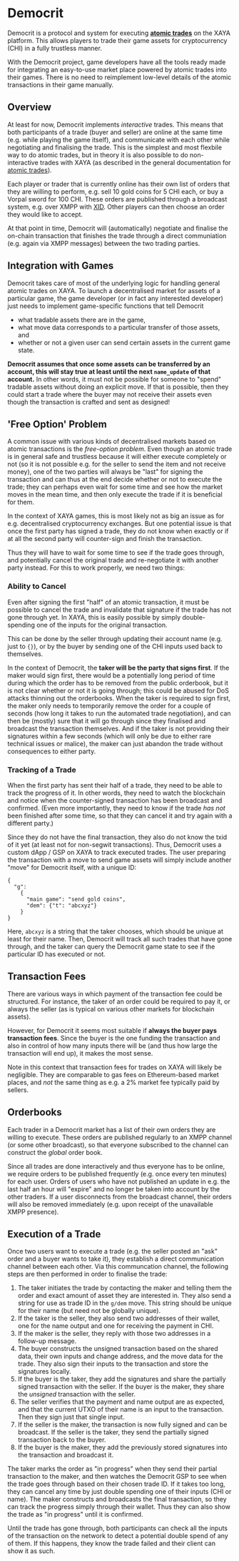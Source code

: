 # Democrit

Democrit is a protocol and system for executing [**atomic
trades**](https://github.com/xaya/xaya/blob/master/doc/xaya/trading.md)
on the XAYA platform.  This allows players to trade their game assets for
cryptocurrency (CHI) in a fully trustless manner.

With the Democrit project, game developers have all the tools
ready made for integrating an easy-to-use market place powered by atomic
trades into their games.  There is no need to reimplement low-level details
of the atomic transactions in their game manually.

## Overview

At least for now, Democrit implements *interactive* trades.  This means that
both participants of a trade (buyer and seller) are online at the same time
(e.g. while playing the game itself), and communicate with each other while
negotiating and finalising the trade.  This is the simplest and most
flexbile way to do atomic trades, but in theory it is also possible
to do non-interactive trades with XAYA (as described in the general
documentation for [atomic
trades](https://github.com/xaya/xaya/blob/master/doc/xaya/trading.md)).

Each player or trader that is currently online has their own list of orders
that they are willing to perform, e.g. sell 10 gold coins for 5 CHI each,
or buy a Vorpal sword for 100 CHI.  These orders are published through
a broadcast system, e.g. over XMPP with [XID](https://github.com/xaya/xid).
Other players can then choose an order they would like to accept.

At that point in time, Democrit will (automatically) negotiate and finalise
the on-chain transaction that finishes the trade through a direct communiation
(e.g. again via XMPP messages) between the two trading parties.

## Integration with Games

Democrit takes care of most of the underlying logic for handling
general atomic trades on XAYA.  To launch a decentralised market for
assets of a particular game, the game developer (or in fact any
interested developer) just needs to implement game-specific functions
that tell Democrit

- what tradable assets there are in the game,
- what move data corresponds to a particular transfer of those assets, and
- whether or not a given user can send certain assets in the current game state.

**Democrit assumes that once some assets can be transferred by an account,
this will stay true at least until the next `name_update` of that account.**
In other words, it must not be possible for someone to "spend" tradable
assets without doing an explicit move.  If that is possible, then they could
start a trade where the buyer may not receive their assets even though
the transaction is crafted and sent as designed!

## 'Free Option' Problem

A common issue with various kinds of decentralised markets based on atomic
transactions is the *free-option problem*.  Even though an atomic trade is in
general safe and trustless because it will either execute completely or not
(so it is not possible e.g. for the seller to send the item and not receive
money), one of the two parties will always be "last" for signing the transaction
and can thus at the end decide whether or not to execute the trade;
they can perhaps even wait for some time and see how the market moves
in the mean time, and then only execute the trade if it is beneficial for them.

In the context of XAYA games, this is most likely not as big an issue
as for e.g. decentralised cryptocurrency exchanges.  But one potential issue
is that once the first party has signed a trade, they do not know when exactly
or if at all the second party will counter-sign and finish the transaction.

Thus they will have to wait for some time to see if the trade goes through,
and potentially cancel the original trade and re-negotiate it with
another party instead.  For this to work properly, we need two things:

### Ability to Cancel

Even after signing the first "half" of an atomic transaction, it must
be possible to cancel the trade and invalidate that signature if the
trade has not gone through yet.  In XAYA, this is easily possible by
simply double-spending one of the inputs for the original transaction.

This can be done by the seller through updating their account name
(e.g. just to `{}`), or by the buyer by sending one of the CHI inputs
used back to themselves.

In the context of Democrit, the **taker will be the party that signs first**.
If the maker would sign first, there would be a potentially long
period of time during which the order has to be removed from the public
orderbook, but it is not clear whether or not it is going through; this
could be abused for DoS attacks thinning out the orderbooks.
When the taker is required to sign first, the maker only needs to temporarily
remove the order for a couple of seconds (how long it takes to run the
automated trade negotiation), and can then be (mostly) sure that it will
go through since they finalised and broadcast the transaction themselves.
And if the taker is not providing their signatures within a few seconds
(which will only be due to either rare technical issues or malice),
the maker can just abandon the trade without consequences to either party.

### Tracking of a Trade

When the first party has sent their half of a trade, they need to be able
to track the progress of it.  In other words, they need to watch the
blockchain and notice when the counter-signed transaction has been broadcast
and confirmed.  (Even more importantly, they need to know if the trade
*has not* been finished after some time, so that they can cancel it and
try again with a different party.)

Since they do not have the final transaction, they also do not know the
txid of it yet (at least not for non-segwit transactions).  Thus, Democrit
uses a custom dApp / GSP on XAYA to track executed trades.  The user preparing
the transaction with a move to send game assets
will simply include another "move" for Democrit itself, with a unique ID:

    {
      "g":
        {
          "main game": "send gold coins",
          "dem": {"t": "abcxyz"}
        }
    }

Here, `abcxyz` is a string that the taker chooses, which should
be unique at least for their name.  Then, Democrit will track all
such trades that have gone through, and the taker can query the Democrit game
state to see if the particular ID has executed or not.

## Transaction Fees

There are various ways in which payment of the transaction fee could be
structured.  For instance, the taker of an order could be required to pay it,
or always the seller (as is typical on various other markets for blockchain
assets).

However, for Democrit it seems most suitable if **always the buyer pays
transaction fees**.  Since the buyer is the one funding the transaction
and also in control of how many inputs there will be (and thus how large
the transaction will end up), it makes the most sense.

Note in this context that transaction fees for trades on XAYA will likely
be negligible.  They are comparable to gas fees on Ethereum-based market
places, and *not* the same thing as e.g. a 2% market fee typically
paid by sellers.

## Orderbooks

Each trader in a Democrit market has a list of their own orders they
are willing to execute.  These orders are published regularly to an XMPP
channel (or some other broadcast), so that everyone subscribed to the channel
can construct the *global* order book.

Since all trades are done interactively and thus everyone has to be online,
we require orders to be published frequently (e.g. once every ten minutes) for
each user.  Orders of users who have not published an update in e.g. the
last half an hour will "expire" and no longer be taken into account by
the other traders.  If a user disconnects from the broadcast channel,
their orders will also be removed immediately (e.g. upon receipt of the
unavailable XMPP presence).

## Execution of a Trade

Once two users want to execute a trade (e.g. the seller posted an
"ask" order and a buyer wants to take it), they establish a direct
communication channel between each other.  Via this communcation channel,
the following steps are then performed in order to finalise the trade:

1. The taker initiates the trade by contacting the maker and telling
   them the order and exact amount of asset they are interested in.
   They also send a string for use as trade ID in the `g/dem` move.  This
   string should be unique for their name (but need not be globally unique).
1. If the taker is the seller, they also send two addresses of their wallet,
   one for the name output and one for receiving the payment in CHI.
1. If the maker is the seller, they reply with those two addresses
   in a follow-up message.
1. The buyer constructs the unsigned transaction based on the shared data,
   their own inputs and change address, and the move data for the trade.
   They also sign their inputs to the transaction and store the
   signatures locally.
1. If the buyer is the taker, they add the signatures and share the
   partially signed transaction with the seller.  If the buyer is the maker,
   they share the *unsigned* transaction with the seller.
1. The seller verifies that the payment and name output are as expected,
   and that the current UTXO of their name is an input to the transaction.
   Then they sign just that single input.
1. If the seller is the maker, the transaction is now fully signed and
   can be broadcast.  If the seller is the taker, they send the partially
   signed transaction back to the buyer.
1. If the buyer is the maker, they add the previously stored signatures
   into the transaction and broadcast it.

The taker marks the order as "in progress" when they send their partial
transaction to the maker, and then watches the Democrit GSP to see when the
trade goes through based on their chosen trade ID.  If it takes too long,
they can cancel any time by just double spending one of their inputs
(CHI or name).
The maker constructs and broadcasts the final transaction, so they can
track the progress simply through their wallet.  Thus they can also show the
trade as "in progress" until it is confirmed.

Until the trade has gone through, both participants can check all the
inputs of the transaction on the network to detect a potential double spend
of any of them.  If this happens, they know the trade failed and their
client can show it as such.
